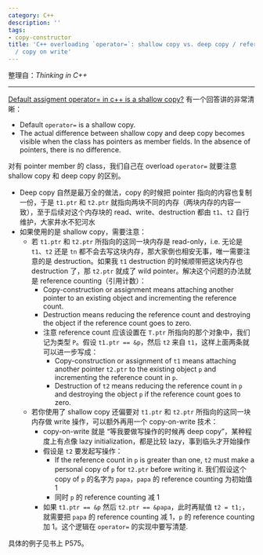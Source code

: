 ```yaml
---
category: C++
description: ''
tags:
- copy-constructor
title: 'C++ overloading `operator=`: shallow copy vs. deep copy / reference counting
  / copy on write'
---
```


整理自：_Thinking in C++_

-----

[Default assigment operator= in c++ is a shallow copy?](http://stackoverflow.com/questions/5096464/default-assigment-operator-in-c-is-a-shallow-copy) 有一个回答讲的非常清晰：

- Default `operator=` is a shallow copy.
- The actual difference between shallow copy and deep copy becomes visible when the class has pointers as member fields. In the absence of pointers, there is no difference.

对有 pointer member 的 class，我们自己在 overload `operator=` 就要注意 shallow copy 和 deep copy 的区别。

- Deep copy 自然是最万全的做法，copy 的时候把 pointer 指向的内容也复制一份，于是 `t1.ptr` 和 `t2.ptr` 就指向两块不同的内存（两块内存的内容一致），至于后续对这个内存块的 read、write、destruction 都由 `t1`、`t2` 自行维护，大家井水不犯河水
- 如果使用的是 shallow copy，需要注意：
	- 若 `t1.ptr` 和 `t2.ptr` 所指向的这同一块内存是 read-only，i.e. 无论是 `t1`、`t2` 还是 `tn` 都不会去写这块内存，那大家倒也相安无事，唯一需要注意的是 destruction。如果我 `t1` destruction 的时候顺带把这块内存也 destruction 了，那 `t2.ptr` 就成了 wild pointer。解决这个问题的办法就是 reference counting（引用计数）：
		- Copy-construction or assignment means attaching another pointer to an existing object and incrementing the reference count. 
		- Destruction means reducing the reference count and destroying the object if the reference count goes to zero.
		- 注意 reference count 应该设置在 `T.ptr` 所指向的那个对象中，我们记为类型 `P`。假设 `t1.ptr == &p`，然后 `t2` 来自 `t1`，这样上面两条就可以进一步写成：
			- Copy-construction or assignment of `t1` means attaching another pointer `t2.ptr` to the existing object `p` and incrementing the reference count in `p`. 
			- Destruction of `t2` means reducing the reference count in `p` and destroying the object `p` if the reference count goes to zero.
	- 若你使用了 shallow copy 还偏要对 `t1.ptr` 和 `t2.ptr` 所指向的这同一块内存做 write 操作，可以额外再用一个 copy-on-write 技术：
		- copy-on-write 就是 “等我要做写操作的时候再 deep copy”，某种程度上有点像 lazy initialization，都是比较 lazy，事到临头才开始操作
		- 假设是 `t2` 要发起写操作：
			- If the reference count in `p` is greater than one, `t2` must make a personal copy of `p` for `t2.ptr` before writing it. 我们假设这个 copy of `p` 的名字为 `papa`，`papa` 的 reference counting 为初始值 1
			- 同时 `p` 的 reference counting 减 1
		- 如果 `t1.ptr == &p` 然后 `t2.ptr == &papa`，此时再赋值 `t2 = t1;`，就需要把 `papa` 的 reference counting 减 1，`p` 的 reference counting 加 1。这个逻辑在 `operator=` 的实现中要写清楚. 
		
具体的例子见书上 P575。